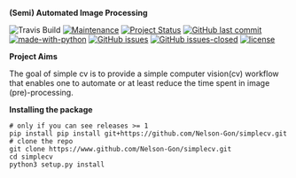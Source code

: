 **(Semi) Automated Image Processing**

![Travis Build](https://travis-ci.com/Nelson-Gon/simplecv.svg?branch=master)
[![Maintenance](https://img.shields.io/badge/Maintained%3F-yes-green.svg)](https://GitHub.com/Nelson-Gon/simplecv/graphs/commit-activity)
[![Project Status](http://www.repostatus.org/badges/latest/active.svg)](http://www.repostatus.org/#active) 
[![GitHub last commit](https://img.shields.io/github/last-commit/Nelson-Gon/simplecv.svg)](https://github.com/Nelson-Gon/simplecv/commits/master)
[![made-with-python](https://img.shields.io/badge/Made%20with-Python-1f425f.svg)](https://www.python.org/)
[![GitHub issues](https://img.shields.io/github/issues/Nelson-Gon/simplecv.svg)](https://GitHub.com/Nelson-Gon/simplecv/issues/)
[![GitHub issues-closed](https://img.shields.io/github/issues-closed/Nelson-Gon/simplecv.svg)](https://GitHub.com/Nelson-Gon/simplecv/issues?q=is%3Aissue+is%3Aclosed)
[![license](https://img.shields.io/badge/license-MIT-blue.svg)](https://github.com/Nelson-Gon/simplecv/blob/master/LICENSE)

**Project Aims**

The goal of simple cv is to provide a simple computer vision(cv) workflow that enables one to automate 
or at least reduce the time spent in image (pre)-processing. 

**Installing the package**

```
# only if you can see releases >= 1
pip install pip install git+https://github.com/Nelson-Gon/simplecv.git
# clone the repo
git clone https://www.github.com/Nelson-Gon/simplecv.git
cd simplecv
python3 setup.py install

```